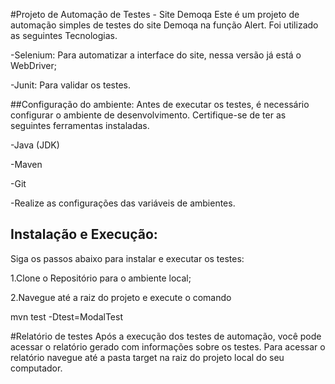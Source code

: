 
#Projeto de Automação de Testes - Site Demoqa
Este é um projeto de automação simples de testes do site Demoqa na função Alert. Foi utilizado as seguintes Tecnologias.

-Selenium: Para automatizar a interface do site, nessa versão já está o WebDriver;

-Junit: Para validar os testes.

##Configuração do ambiente: 
Antes de executar os testes, é necessário configurar o ambiente de desenvolvimento. Certifique-se de ter as seguintes ferramentas instaladas.

-Java (JDK)

-Maven

-Git

-Realize as configurações das variáveis de ambientes.

## Instalação e Execução: 

Siga os passos abaixo para instalar e executar os testes:

1.Clone o Repositório para o ambiente local;

2.Navegue até a raiz do projeto e execute o comando

mvn test -Dtest=ModalTest

#Relatório de testes 
Após a execução dos testes de automação, você pode acessar o relatório gerado com informações sobre os testes.
Para acessar o relatório navegue até a pasta target na raiz do projeto local do seu computador.


